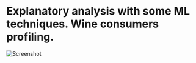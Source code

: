 # Explanatory analysis with some ML techniques. Wine consumers profiling.

![Screenshot](custimer_ml.png)
